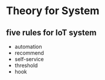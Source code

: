 
# Theory for System 

## five rules for IoT system

- automation
- recommend
- self-service
- threshold
- hook
